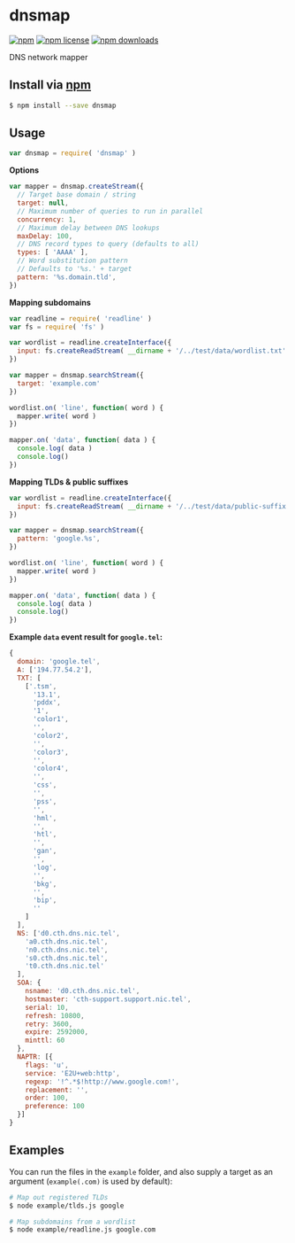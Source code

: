 # dnsmap
[![npm](https://img.shields.io/npm/v/dnsmap.svg?style=flat-square)](https://npmjs.com/package/dnsmap)
[![npm license](https://img.shields.io/npm/l/dnsmap.svg?style=flat-square)](https://npmjs.com/package/dnsmap)
[![npm downloads](https://img.shields.io/npm/dm/dnsmap.svg?style=flat-square)](https://npmjs.com/package/dnsmap)

DNS network mapper

## Install via [npm](https://npmjs.com)

```sh
$ npm install --save dnsmap
```

## Usage

```js
var dnsmap = require( 'dnsmap' )
```

**Options**

```js
var mapper = dnsmap.createStream({
  // Target base domain / string
  target: null,
  // Maximum number of queries to run in parallel
  concurrency: 1,
  // Maximum delay between DNS lookups
  maxDelay: 100,
  // DNS record types to query (defaults to all)
  types: [ 'AAAA' ],
  // Word substitution pattern
  // Defaults to '%s.' + target
  pattern: '%s.domain.tld',
})
```

**Mapping subdomains**

```js
var readline = require( 'readline' )
var fs = require( 'fs' )

var wordlist = readline.createInterface({
  input: fs.createReadStream( __dirname + '/../test/data/wordlist.txt' )
})

var mapper = dnsmap.searchStream({
  target: 'example.com'
})

wordlist.on( 'line', function( word ) {
  mapper.write( word )
})

mapper.on( 'data', function( data ) {
  console.log( data )
  console.log()
})
```

**Mapping TLDs & public suffixes**

```js
var wordlist = readline.createInterface({
  input: fs.createReadStream( __dirname + '/../test/data/public-suffix.txt' )
})

var mapper = dnsmap.searchStream({
  pattern: 'google.%s',
})

wordlist.on( 'line', function( word ) {
  mapper.write( word )
})

mapper.on( 'data', function( data ) {
  console.log( data )
  console.log()
})
```

**Example `data` event result for `google.tel`:**

```js
{
  domain: 'google.tel',
  A: ['194.77.54.2'],
  TXT: [
    ['.tsm',
      '13.1',
      'pddx',
      '1',
      'color1',
      '',
      'color2',
      '',
      'color3',
      '',
      'color4',
      '',
      'css',
      '',
      'pss',
      '',
      'hml',
      '',
      'htl',
      '',
      'gan',
      '',
      'log',
      '',
      'bkg',
      '',
      'bip',
      ''
    ]
  ],
  NS: ['d0.cth.dns.nic.tel',
    'a0.cth.dns.nic.tel',
    'n0.cth.dns.nic.tel',
    's0.cth.dns.nic.tel',
    't0.cth.dns.nic.tel'
  ],
  SOA: {
    nsname: 'd0.cth.dns.nic.tel',
    hostmaster: 'cth-support.support.nic.tel',
    serial: 10,
    refresh: 10800,
    retry: 3600,
    expire: 2592000,
    minttl: 60
  },
  NAPTR: [{
    flags: 'u',
    service: 'E2U+web:http',
    regexp: '!^.*$!http://www.google.com!',
    replacement: '',
    order: 100,
    preference: 100
  }]
}
```

## Examples

You can run the files in the `example` folder,
and also supply a target as an argument (`example(.com)` is used by default):

```sh
# Map out registered TLDs
$ node example/tlds.js google
```
```sh
# Map subdomains from a wordlist
$ node example/readline.js google.com
```
